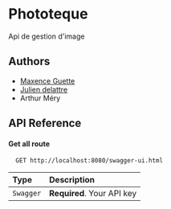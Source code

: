 
# Phototeque

Api de gestion d'image
## Authors

- [Maxence Guette](https://github.com/Charoxy)
- [Julien delattre](https://github.com/akeroz/)
- Arthur Méry


## API Reference

#### Get all route

```http
  GET http://localhost:8080/swagger-ui.html
```

| Type      | Description                |
|:----------|:---------------------------|
| `Swagger` | **Required**. Your API key |



